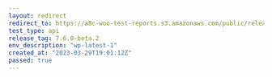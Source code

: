 ```yaml
---
layout: redirect
redirect_to: https://a8c-woo-test-reports.s3.amazonaws.com/public/release/7.6.0-beta.2/wp-latest-1/api/index.html
test_type: api
release_tag: 7.6.0-beta.2
env_description: "wp-latest-1"
created_at: "2023-03-29T19:01:12Z"
passed: true
---
```

